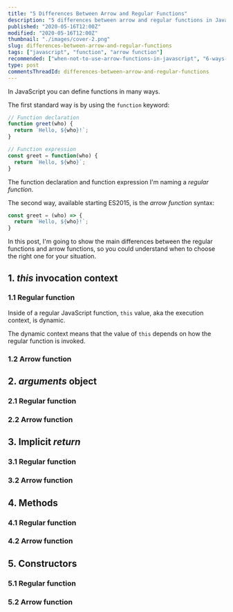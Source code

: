 ```yaml
---
title: "5 Differences Between Arrow and Regular Functions"
description: "5 differences between arrow and regular functions in JavaScript"
published: "2020-05-16T12:00Z"
modified: "2020-05-16T12:00Z"
thumbnail: "./images/cover-2.png"
slug: differences-between-arrow-and-regular-functions
tags: ["javascript", "function", "arrow function"]
recommended: ["when-not-to-use-arrow-functions-in-javascript", "6-ways-to-declare-javascript-functions"]
type: post
commentsThreadId: differences-between-arrow-and-regular-functions
---
```


In JavaScript you can define functions in many ways.  

The first standard way is by using the `function` keyword:

```javascript
// Function declaration
function greet(who) {
  return `Hello, ${who}!`;
}
```

```javascript
// Function expression
const greet = function(who) {
  return `Hello, ${who}`;
}
```

The function declaration and function expression I'm naming a *regular function*.

The second way, available starting ES2015, is the *arrow function* syntax:

```javascript
const greet = (who) => {
  return `Hello, ${who}!`;
}
```

In this post, I'm going to show the main differences between the regular functions and arrow functions, so you could understand when to choose the right one for your situation.  

## 1. *this* invocation context

### 1.1 Regular function

Inside of a regular JavaScript function, `this` value, aka the execution context, is dynamic.  

The dynamic context means that the value of `this` depends on how the regular function is invoked.  



### 1.2 Arrow function

## 2. *arguments* object

### 2.1 Regular function

### 2.2 Arrow function

## 3. Implicit *return*

### 3.1 Regular function

### 3.2 Arrow function

## 4. Methods

### 4.1 Regular function

### 4.2 Arrow function

## 5. Constructors

### 5.1 Regular function

### 5.2 Arrow function